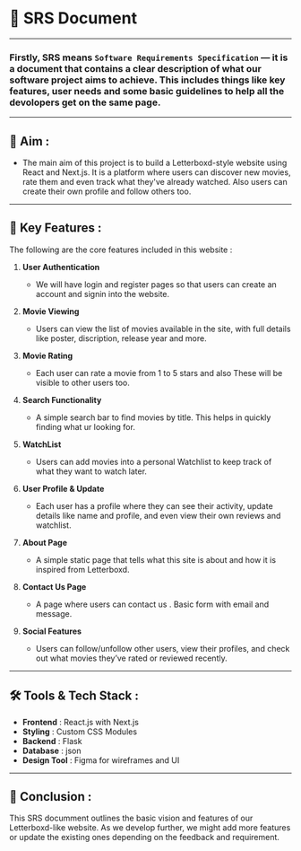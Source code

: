 # 📄 SRS Document

---

### Firstly, SRS means `Software Requirements Specification` — it is a document that contains a clear description of what our software project aims to achieve. This includes things like key features, user needs and some basic guidelines to help all the devolopers get on the same page.

---

## 🎯 Aim :

- The main aim of this project is to build a Letterboxd-style website using React and Next.js. It is a platform where users can discover new movies, rate them and even track what they've already watched. Also users can create their own profile and follow others too.

---

## 🔑 Key Features :

The following are the core features included in this website :

1. **User Authentication**  
   - We will have login and register pages so that users can create an account and signin into the website.

2. **Movie Viewing**  
   - Users can view the list of movies available in the site, with full details like poster, discription, release year and more.

3. **Movie Rating**  
   - Each user can rate a movie from 1 to 5 stars and also  These will be visible to other users too.

4. **Search Functionality**  
   - A simple search bar to find movies by title. This helps in quickly finding what ur looking for.

5. **WatchList**  
   - Users can add movies into a personal Watchlist to keep track of what they want to watch later.

6. **User Profile & Update**  
   - Each user has a profile where they can see their activity, update details like name and profile, and even view their own reviews and watchlist.

7. **About Page**  
   - A simple static page that tells what this site is about and how it is inspired from Letterboxd.

8. **Contact Us Page**  
   - A page where users can contact us . Basic form with email and message.

9. **Social Features**  
   - Users can follow/unfollow other users, view their profiles, and check out what movies they’ve rated or reviewed recently.

---

## 🛠️ Tools & Tech Stack :

- **Frontend** : React.js with Next.js
- **Styling** : Custom CSS Modules
- **Backend** : Flask 
- **Database** : json
- **Design Tool** : Figma for wireframes and UI

---

## 📌 Conclusion :

This SRS documment outlines the basic vision and features of our Letterboxd-like website. As we develop further, we might add more features or update the existing ones depending on the feedback and requirement.

